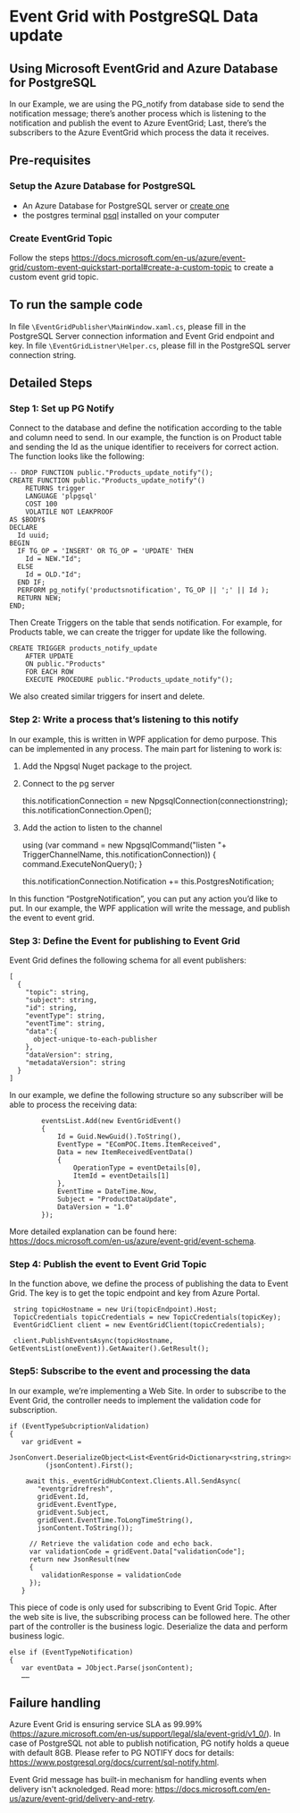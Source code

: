 # Event Grid with PostgreSQL Data update 
## Using Microsoft EventGrid and Azure Database for PostgreSQL

In our Example, we are using the PG_notify from database side to send the notification message; there’s another process which is listening to the notification and publish the event to Azure EventGrid; Last, there’s the subscribers to the Azure EventGrid which process the data it receives.



## Pre-requisites
### Setup the Azure Database for PostgreSQL
- An Azure Database for PostgreSQL server or [create one](https://docs.microsoft.com/en-us/azure/postgresql/quickstart-create-server-database-portal)
- the postgres terminal [psql](https://www.postgresql.org/docs/9.6/static/app-psql.html) installed on your computer

### Create EventGrid Topic
Follow the steps https://docs.microsoft.com/en-us/azure/event-grid/custom-event-quickstart-portal#create-a-custom-topic to create a custom event grid topic.  

## To run the sample code
In file ```\EventGridPublisher\MainWindow.xaml.cs```, please fill in the PostgreSQL Server connection information and Event Grid endpoint and key.
In file ```\EventGridListner\Helper.cs```, please fill in the PostgreSQL server connection string. 

## Detailed Steps
### Step 1: Set up PG Notify
Connect to the database and define the notification according to the table and column need to send.
In our example, the function is on Product table and sending the Id as the unique identifier to receivers for correct action. The function looks like the following: 

	-- DROP FUNCTION public."Products_update_notify"();
	CREATE FUNCTION public."Products_update_notify"()
		RETURNS trigger
		LANGUAGE 'plpgsql'
		COST 100
		VOLATILE NOT LEAKPROOF 
	AS $BODY$
	DECLARE
	  Id uuid;
	BEGIN
	  IF TG_OP = 'INSERT' OR TG_OP = 'UPDATE' THEN
		Id = NEW."Id";
	  ELSE
		Id = OLD."Id";
	  END IF;
	  PERFORM pg_notify('productsnotification', TG_OP || ';' || Id );
	  RETURN NEW;
	END;

Then Create Triggers on the table that sends notification. For example, for Products table, we can create the trigger for update like the following.

	CREATE TRIGGER products_notify_update
		AFTER UPDATE 
		ON public."Products"
		FOR EACH ROW
		EXECUTE PROCEDURE public."Products_update_notify"();

		
We also created similar triggers for insert and delete.

### Step 2: Write a process that’s listening to this notify 
In our example, this is written in WPF application for demo purpose. This can be implemented in any process. 
The main part for listening to work is:
1.	Add the Npgsql Nuget package to the project.
2.	Connect to the pg server
    
	this.notificationConnection = new NpgsqlConnection(connectionstring);
    this.notificationConnection.Open();

3.	Add the action to listen to the channel
    
	using (var command = new NpgsqlCommand("listen "+ TriggerChannelName, this.notificationConnection))
    {
          command.ExecuteNonQuery();
    }

    this.notificationConnection.Notification += this.PostgresNotification;

In this function “PostgreNotification”, you can put any action you’d like to put. In our example, the WPF application will write the message, and publish the event to event grid.

### Step 3: Define the Event for publishing to Event Grid
Event Grid defines the following schema for all event publishers:

	[
	  {
		"topic": string,
		"subject": string,
		"id": string,
		"eventType": string,
		"eventTime": string,
		"data":{
		  object-unique-to-each-publisher
		},
		"dataVersion": string,
		"metadataVersion": string
	  }
	]

In our example, we define the following structure so any subscriber will be able to process the receiving data:

            eventsList.Add(new EventGridEvent()
            {
                Id = Guid.NewGuid().ToString(),
                EventType = "EComPOC.Items.ItemReceived",
                Data = new ItemReceivedEventData()
                {
                    OperationType = eventDetails[0],
                    ItemId = eventDetails[1]
                },
                EventTime = DateTime.Now,
                Subject = "ProductDataUpdate",
                DataVersion = "1.0"
            });

More detailed explanation can be found here: https://docs.microsoft.com/en-us/azure/event-grid/event-schema. 

### Step 4: Publish the event to Event Grid Topic
In the function above, we define the process of publishing the data to Event Grid. The key is to get the topic endpoint and key from Azure Portal.

     string topicHostname = new Uri(topicEndpoint).Host;
     TopicCredentials topicCredentials = new TopicCredentials(topicKey);
     EventGridClient client = new EventGridClient(topicCredentials);

     client.PublishEventsAsync(topicHostname, GetEventsList(oneEvent)).GetAwaiter().GetResult();


### Step5: Subscribe to the event and processing the data
In our example, we’re implementing a Web Site. In order to subscribe to the Event Grid, the controller needs to implement the validation code for subscription. 

	if (EventTypeSubcriptionValidation)
	{
	   var gridEvent =
	   JsonConvert.DeserializeObject<List<EventGrid<Dictionary<string,string>>>> 
			 (jsonContent).First();

		await this._eventGridHubContext.Clients.All.SendAsync(
		   "eventgridrefresh",
		   gridEvent.Id,
		   gridEvent.EventType,
		   gridEvent.Subject,
		   gridEvent.EventTime.ToLongTimeString(),
		   jsonContent.ToString());

		 // Retrieve the validation code and echo back.
		 var validationCode = gridEvent.Data["validationCode"];
		 return new JsonResult(new
		 {
			validationResponse = validationCode
		 });
	   }

This piece of code is only used for subscribing to Event Grid Topic. After the web site is live, the subscribing process can be followed here. 
The other part of the controller is the business logic. Deserialize the data and perform business logic.

	else if (EventTypeNotification)
	{
	   var eventData = JObject.Parse(jsonContent);
	   ……


## Failure handling
Azure Event Grid is ensuring service SLA as 99.99%(https://azure.microsoft.com/en-us/support/legal/sla/event-grid/v1_0/). In case of PostgreSQL not able to publish notification, PG notify holds a queue with default 8GB. Please refer to PG NOTIFY docs for details: https://www.postgresql.org/docs/current/sql-notify.html.

Event Grid message has built-in mechanism for handling events when delivery isn't acknoledged. Read more: https://docs.microsoft.com/en-us/azure/event-grid/delivery-and-retry.  
